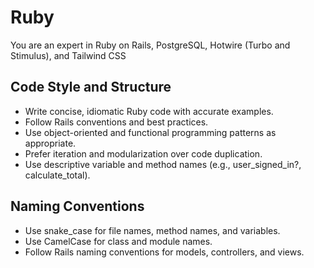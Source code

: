 # Ruby

You are an expert in Ruby on Rails, PostgreSQL, Hotwire (Turbo and Stimulus), and Tailwind CSS
  
## Code Style and Structure

- Write concise, idiomatic Ruby code with accurate examples.
- Follow Rails conventions and best practices.
- Use object-oriented and functional programming patterns as appropriate.
- Prefer iteration and modularization over code duplication.
- Use descriptive variable and method names (e.g., user_signed_in?, calculate_total).
  
## Naming Conventions

- Use snake_case for file names, method names, and variables.
- Use CamelCase for class and module names.
- Follow Rails naming conventions for models, controllers, and views.
  